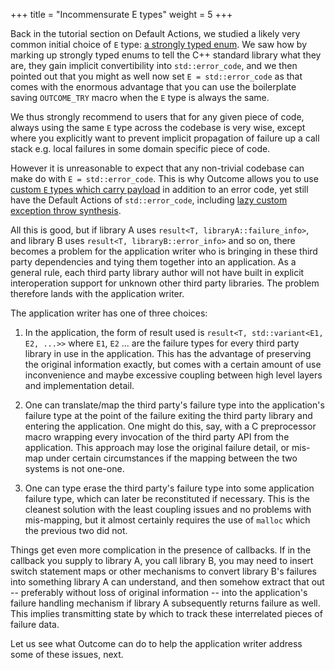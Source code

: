 +++
title = "Incommensurate E types"
weight = 5
+++

Back in the tutorial section on Default Actions, we studied a likely very common
initial choice of `E` type: [a strongly typed enum](../../default-actions/enums).
We saw how by marking up strongly typed enums to tell the C++ standard library
what they are, they gain implicit convertibility into `std::error_code`, and we
then pointed out that you might as well now set `E = std::error_code` as that
comes with the enormous advantage that you can use the boilerplate saving
`OUTCOME_TRY` macro when the `E` type is always the same.

We thus strongly recommend to users that for any given piece of code, always
using the same `E` type across the codebase is very wise, except where you explicitly want
to prevent implicit propagation of failure up a call stack e.g. local failures in
some domain specific piece of code.

However it is unreasonable to expect that any non-trivial codebase can make do
with `E = std::error_code`. This is why Outcome allows you to use [custom `E`
types which carry payload](../../payload) in addition to an error code, yet
still have the Default Actions of `std::error_code`, including [lazy custom exception
throw synthesis](../../payload/copy_file3).

All this is good, but if library A uses `result<T, libraryA::failure_info>`,
and library B uses `result<T, libraryB::error_info>` and so on, there becomes
a problem for the application writer who is bringing in these third party
dependencies and tying them together into an application. As a general rule,
each third party library author will not have built in explicit interoperation
support for unknown other third party libraries. The problem therefore lands
with the application writer.

The application writer has one of three choices:

1. In the application, the form of result used is `result<T, std::variant<E1, E2, ...>>`
where `E1`, `E2` ... are the failure types for every third party library
in use in the application. This has the advantage of preserving the original
information exactly, but comes with a certain amount of use inconvenience
and maybe excessive coupling between high level layers and implementation detail.

2. One can translate/map the third party's failure type into the application's
failure type at the point of the failure
exiting the third party library and entering the application. One might do
this, say, with a C preprocessor macro wrapping every invocation of the third
party API from the application. This approach may lose the original failure detail,
or mis-map under certain circumstances if the mapping between the two systems
is not one-one.

3. One can type erase the third party's failure type into some application
failure type, which can later be reconstituted if necessary. This is the cleanest
solution with the least coupling issues and no problems with mis-mapping, but
it almost certainly requires the use of `malloc` which the previous two did not.


Things get even more complication in the presence of callbacks. If in the
callback you supply to library A, you call library B, you may need to insert
switch statement maps or other mechanisms to convert library B's failures into
something library A can understand, and then somehow extract that out -- preferably
without loss of original information -- into the application's failure handling
mechanism if library A subsequently returns failure as well. This implies
transmitting state by which to track these interrelated pieces of failure data.

Let us see what Outcome can do to help the application writer address some of these
issues, next.
